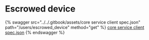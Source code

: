 # Escrowed device

{% swagger src="../../.gitbook/assets/core service client spec.json" path="/users/escrowed_device" method="get" %}
[core service client spec.json](<../../.gitbook/assets/core service client spec.json>)
{% endswagger %}
